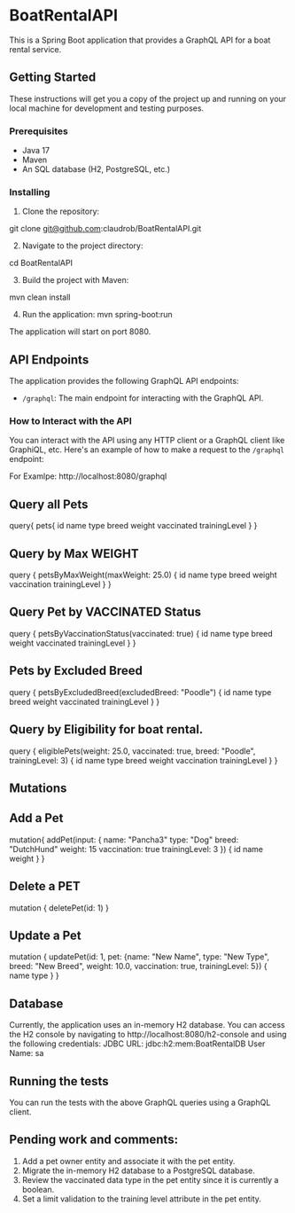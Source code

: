 # BoatRentalAPI

This is a Spring Boot application that provides a GraphQL API for a boat rental service.

## Getting Started

These instructions will get you a copy of the project up and running on your local machine for development and testing purposes.

### Prerequisites

- Java 17
- Maven
- An SQL database (H2, PostgreSQL, etc.)

### Installing

1. Clone the repository:

git clone git@github.com:claudrob/BoatRentalAPI.git

2. Navigate to the project directory:

cd BoatRentalAPI

3. Build the project with Maven:

mvn clean install

4. Run the application:
mvn spring-boot:run

The application will start on port 8080.

## API Endpoints

The application provides the following GraphQL API endpoints:

- `/graphql`: The main endpoint for interacting with the GraphQL API.

### How to Interact with the API

You can interact with the API using any HTTP client or a GraphQL client like GraphiQL, etc. Here's an example of how to make a request to the `/graphql` endpoint:

For Examlpe:
http://localhost:8080/graphql

## Query all Pets

query{
 pets{
 	id
	name
  type
	breed
	weight
  vaccinated
  trainingLevel
}
}

## Query by Max WEIGHT

query {
  petsByMaxWeight(maxWeight: 25.0) {
    id
    name
    type
    breed
    weight
    vaccination
    trainingLevel
  }
}

## Query Pet by VACCINATED Status


query {
  petsByVaccinationStatus(vaccinated: true) {
    id
    name
    type
    breed
    weight
    vaccinated
    trainingLevel
  }
}

## Pets by Excluded Breed

query {
  petsByExcludedBreed(excludedBreed: "Poodle") {
    id
    name
    type
    breed
    weight
    vaccinated
    trainingLevel
  }
}

## Query by Eligibility for boat rental.


query {
  eligiblePets(weight: 25.0, vaccinated: true, breed: "Poodle", trainingLevel: 3) {
    id
    name
    type
    breed
    weight
    vaccination
    trainingLevel
  }
}




## Mutations



## Add a Pet

mutation{
  addPet(input: {
    name: "Pancha3"
    type: "Dog"
    breed: "DutchHund"
    weight: 15
    vaccination: true
    trainingLevel: 3
  })
  {
    id
    name
    weight
  }
}

## Delete a PET


mutation {
  deletePet(id: 1)
}


## Update a Pet

mutation {
  updatePet(id: 1, pet: {name: "New Name", 
    type: "New Type", breed: "New Breed", weight: 10.0, vaccination: true, trainingLevel: 5}) {
    name
    type
  }
}

## Database

Currently, the application uses an in-memory H2 database. You can access the H2 console by navigating to http://localhost:8080/h2-console and using the following credentials:
JDBC URL: jdbc:h2:mem:BoatRentalDB
User Name: sa

## Running the tests

You can run the tests with the above GraphQL queries using a GraphQL client.

## Pending work and comments:

1. Add a pet owner entity and associate it with the pet entity.
2. Migrate the in-memory H2 database to a PostgreSQL database.
3. Review the vaccinated data type in the pet entity since it is currently a boolean.
4. Set a limit validation to the training level attribute in the pet entity.






